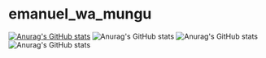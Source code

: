 # emanuel_wa_mungu


[![Anurag's GitHub stats](https://github-readme-stats.vercel.app/api?username=EmanuelWaMungu)](https://github.com/anuraghazra/github-readme-stats)
![Anurag's GitHub stats](https://github-readme-stats.vercel.app/api?username=EmanuelWaMungu&count_private=true)
![Anurag's GitHub stats](https://github-readme-stats.vercel.app/api?username=EmanuelWaMungu&show_icons=true)
![Anurag's GitHub stats](https://github-readme-stats.vercel.app/api?username=anuraghazra&show_icons=true&theme=radical)
